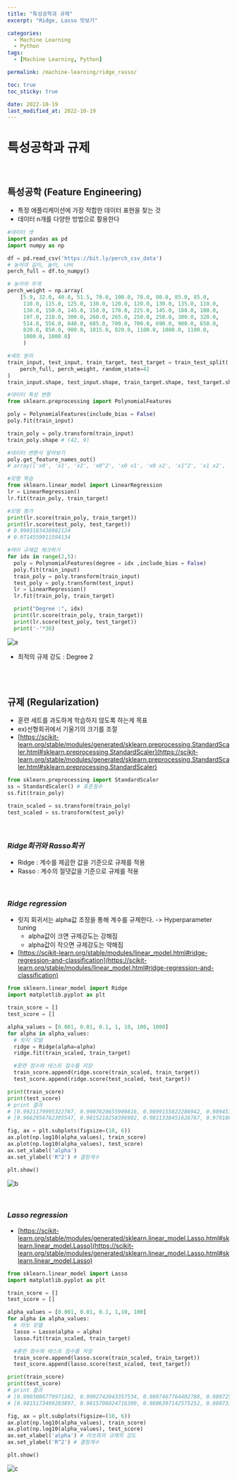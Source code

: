 ```yaml
---
title: "특성공학과 규제"
excerpt: "Ridge, Lasso 맛보기"

categories:
  - Machine Learning
  - Python
tags:
  - [Machine Learning, Python]

permalink: /machine-learning/ridge_rasso/

toc: true
toc_sticky: true

date: 2022-10-19
last_modified_at: 2022-10-19
---
```


# 특성공학과 규제

<br/>

## __특성공학 (Feature Engineering)__
- 특정 애플리케이션에 가장 적합한 데이터 표현을 찾는 것
- 데이터 n개를 다양한 방법으로 활용한다

```python
#데이터 셋
import pandas as pd
import numpy as np

df = pd.read_csv('https://bit.ly/perch_csv_data')
# 농어의 길이, 높이, 너비
perch_full = df.to_numpy()

# 농어의 무게
perch_weight = np.array(
    [5.9, 32.0, 40.0, 51.5, 70.0, 100.0, 78.0, 80.0, 85.0, 85.0, 
     110.0, 115.0, 125.0, 130.0, 120.0, 120.0, 130.0, 135.0, 110.0, 
     130.0, 150.0, 145.0, 150.0, 170.0, 225.0, 145.0, 188.0, 180.0, 
     197.0, 218.0, 300.0, 260.0, 265.0, 250.0, 250.0, 300.0, 320.0, 
     514.0, 556.0, 840.0, 685.0, 700.0, 700.0, 690.0, 900.0, 650.0, 
     820.0, 850.0, 900.0, 1015.0, 820.0, 1100.0, 1000.0, 1100.0, 
     1000.0, 1000.0]
     )

#세트 분리
train_input, test_input, train_target, test_target = train_test_split(
    perch_full, perch_weight, random_state=42
)
train_input.shape, test_input.shape, train_target.shape, test_target.shape # ((42, 3), (14, 3), (42,), (14,))

#데이터 특성 변환
from sklearn.preprocessing import PolynomialFeatures

poly = PolynomialFeatures(include_bias = False)
poly.fit(train_input)

train_poly = poly.transform(train_input)
train_poly.shape # (42, 9)

#데이터 변환식 알아보기
poly.get_feature_names_out()
# array(['x0', 'x1', 'x2', 'x0^2', 'x0 x1', 'x0 x2', 'x1^2', 'x1 x2', 'x2^2'], dtype=object)

#모형 학습
from sklearn.linear_model import LinearRegression
lr = LinearRegression()
lr.fit(train_poly, train_target)

#모형 평가
print(lr.score(train_poly, train_target))
print(lr.score(test_poly, test_target))
# 0.9903183436982124
# 0.9714559911594134

#여러 규제값 체크하기
for idx in range(2,5):
  poly = PolynomialFeatures(degree = idx ,include_bias = False)
  poly.fit(train_input)
  train_poly = poly.transform(train_input)
  test_poly = poly.transform(test_input)
  lr = LinearRegression()
  lr.fit(train_poly, train_target)

  print("Degree :", idx)
  print(lr.score(train_poly, train_target))
  print(lr.score(test_poly, test_target))
  print('-'*30)
```
![a](/assets/images/posts_img/machine-learning-3/degree.png)
- 최적의 규제 강도 : Degree 2

<br/><br/>

## __규제 (Regularization)__
- 훈련 세트를 과도하게 학습하지 않도록 하는게 목표
- ex)선형회귀에서 기울기의 크기를 조절
- [https://scikit-learn.org/stable/modules/generated/sklearn.preprocessing.StandardScaler.html#sklearn.preprocessing.StandardScaler](https://scikit-learn.org/stable/modules/generated/sklearn.preprocessing.StandardScaler.html#sklearn.preprocessing.StandardScaler)

```python
from sklearn.preprocessing import StandardScaler
ss = StandardScaler() # 표준점수
ss.fit(train_poly)

train_scaled = ss.transform(train_poly)
test_scaled = ss.transform(test_poly)
```

<br/>

### _Ridge회귀와 Rasso회귀_
- Ridge : 계수를 제곱한 값을 기준으로 규제를 적용
- Rasso : 계수의 절댓값을 기준으로 규제를 적용

<br/>

### _Ridge regression_
- 릿지 회귀서는 alpha값 조정을 통해 계수를 규제한다. -> Hyperparameter tuning
  + alpha값이 크면 규제강도는 강해짐
  + alpha값이 작으면 규제강도는 약해짐
- [https://scikit-learn.org/stable/modules/linear_model.html#ridge-regression-and-classification](https://scikit-learn.org/stable/modules/linear_model.html#ridge-regression-and-classification)

```python
from sklearn.linear_model import Ridge
import matplotlib.pyplot as plt

train_score = []
test_score = []

alpha_values = [0.001, 0.01, 0.1, 1, 10, 100, 1000]
for alpha in alpha_values:
  # 릿지 모델
  ridge = Ridge(alpha=alpha)
  ridge.fit(train_scaled, train_target)

  #훈련 점수와 테스트 점수를 저장
  train_score.append(ridge.score(train_scaled, train_target))
  test_score.append(ridge.score(test_scaled, test_target))

print(train_score)
print(test_score)
# print 결과
# [0.9921179995322787, 0.9907820655909816, 0.9899155822286942, 0.9894514463415389, 0.9890477554300571, 0.9841899617371359, 0.8166954153856678]
# [0.9662956762305547, 0.9815218258396902, 0.9811338451626767, 0.9791864810411214, 0.9773974391100971, 0.9782834538876887, 0.8301276068074791]

fig, ax = plt.subplots(figsize=(10, 6))
ax.plot(np.log10(alpha_values), train_score)
ax.plot(np.log10(alpha_values), test_score)
ax.set_xlabel('alpha')
ax.set_ylabel('R^2') # 결정계수

plt.show()
```
![b](/assets/images/posts_img/machine-learning-3/Ridge.png)

<br/>

### _Lasso regression_

- [https://scikit-learn.org/stable/modules/generated/sklearn.linear_model.Lasso.html#sklearn.linear_model.Lasso](https://scikit-learn.org/stable/modules/generated/sklearn.linear_model.Lasso.html#sklearn.linear_model.Lasso)

```python
from sklearn.linear_model import Lasso
import matplotlib.pyplot as plt

train_score = []
test_score = []

alpha_values = [0.001, 0.01, 0.1, 1,10, 100]
for alpha in alpha_values:
  # 라쏘 모델
  lasso = Lasso(alpha = alpha)
  lasso.fit(train_scaled, train_target)

  #훈련 점수와 테스트 점수를 저장
  train_score.append(lasso.score(train_scaled, train_target))
  test_score.append(lasso.score(test_scaled, test_target))

print(train_score)
print(test_score)
# print 결과
# [0.9903086779971262, 0.9902742043357534, 0.9897467764402788, 0.9897257133527957, 0.9887592776354638, 0.9078632215395902]
# [0.9815173499283897, 0.9815706024716399, 0.9806397142575252, 0.9807312585547884, 0.9827993522166355, 0.9089070271410746]

fig, ax = plt.subplots(figsize=(10, 6))
ax.plot(np.log10(alpha_values), train_score)
ax.plot(np.log10(alpha_values), test_score)
ax.set_xlabel('alpha') # 라쏘회귀 규제의 강도
ax.set_ylabel('R^2') # 결정계수

plt.show()
```
![c](/assets/images/posts_img/machine-learning-3/Lasso.png)
